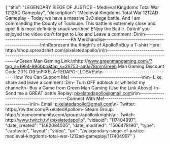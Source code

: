 {
    "title": "LEGENDARY SIEGE OF JUSTICE - Medieval Kingdoms Total War 1212AD Gameplay",
    "description": "Medieval Kingdoms Total War 1212AD Gameplay - Today we have a massive 3v3 siege battle. And I am commanding the County of Toulouse. This battle is extremely close and epic! It is most definitely snack worthey! ENjoy the Battle :D\n\nIf you enjoyed the video don't forget to Like and Leave a comment :D\n\n-----------------------------------------PA Merchandise----------------------------------------------\n\nRepresent the Knight's of Apollo!\nBuy a T-shirt Here: http:\/\/shop.spreadshirt.com\/pixelatedapollo\/\n\n---------------------------------------------------------------------------------------------------------------\nGreen Man Gaming Link:\nhttp:\/\/www.greenmangaming.com\/?tap_a=1964-996bbb&tap_s=29753-aa0a78\n\nGreen Man Gaming Discount Code 20% Off:\nPIXELA-TEDAPO-LLOSVE\n\n----------------------------------How You Can Support Me! -----------------------------------\n\n- Like, share and leave a comment :D\n- Turn OFF adblock or whitelist my channel\n- Buy a Game from Green Man Gaming (Use the Link Above) \n- Send me a GREAT battle Replay: pixelatedapollo@gmail.com\n\n------------------------------------------Connect With Me!-----------------------------------------\n\n- Email: pixelatedapollo@gmail.com\n- Twitter: https:\/\/twitter.com\/PixelatedApollo\n- Steam Group:  http:\/\/steamcommunity.com\/groups\/apollosknights\n- Twitch: http:\/\/www.twitch.tv\/pixelatedapollo",
    "videoid": "117404997",
    "date_created": "1482084005",
    "date_modified": "1506478190",
    "type": "captivate",
    "layout": "video",
    "url": "\/v\/legendary-siege-of-justice-medieval-kingdoms-total-war-1212ad-gameplay\/117404997"
}